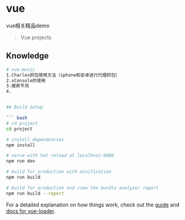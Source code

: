 # vue
vue相关精品demo

> Vue projects

## Knowledge

``` bash
# vue-music
1.Charles抓包使用方法（iphone和安卓进行代理抓包）
2.vConsole的使用
3.搜索节流
4.


## Build Setup

``` bash
# cd project
cd project

# install dependencies
npm install

# serve with hot reload at localhost:8080
npm run dev

# build for production with minification
npm run build

# build for production and view the bundle analyzer report
npm run build --report
```

For a detailed explanation on how things work, check out the [guide](http://vuejs-templates.github.io/webpack/) and [docs for vue-loader](http://vuejs.github.io/vue-loader).
